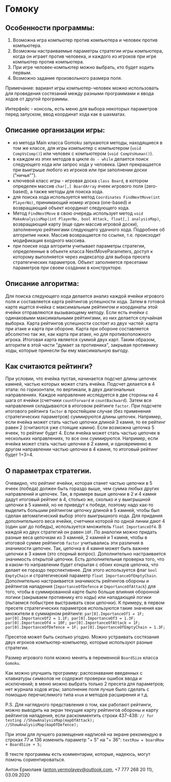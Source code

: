 # Гомоку

## Особенности программы:
1. Возможна игра компьютер против компьютера и человек против компьютера. 
1. Возможны настраиваемые параметры стратегии игры компьютера, когда он играет против человека, и каждого из игроков при игре компьютер против компьютера.
1. При игре человек-компьютер можно выбрать, кто будет ходить первым.
1. Возможно задание произвольного размера поля.

Примечание: вариант игры компьютер-человек можно использовать для проведения состязаний между разными программами и ввода ходов от другой программы.

Интерфейс - консоль, есть меню для выбора некоторых параметров перед запуском, ввод координат хода как в шахматах.

## Описание организации игры:
- из метода Main класса Gomoku запукаются методы, находящиеся в том же классе, для игры компьютер с компьютером (`void CompVsComp()`) или человек с компьютером (`void CompVsHuman()`).
- в каждом из этих методов в цикле `do - while` делается поиск следующего хода или запрос хода у человека. Цикл прекращается при выигрыше любого из игроков или при заполнении доски ("ничья"").
- ключевой класс игры - игровая доска `class Board`, в котором определен массив `char[,] BoardArray` ячеек игрового поля (zero-based), а также методы для поиска хода.
- для поиска хода используется метод `Coordinates FindNextMove(int PlayerNo)`, принимающий номер игрока (one-based) и возвращающий объект координат следующего хода.
- Метод `FindNextMove` в свою очередь использует метод `void MakeAnalysisMap(int PlayerNo, bool Attack, float[,] analysisMap)`, возвращающий карту (еще один массив игровой доски), заполненную рейтингами следующего удачного хода. Подробнее об алгоритме ниже. Массив возвращается по ссылке, т.е. происходит модификация входного массива.
- при поиске хода алгоритм учитывает параметры стратегии, определенные в объекте класса NextMoveParameters, доступ к которому выполняется через индексатор для выбора пресета стратегических параметров. Объект заполняется пресетами параметров при своем создании в конструкторе.

## Описание алгоритма:
Для поиска следующего хода делается анализ каждой ячейки игрового поля и составляется карта рейтингов успешности хода. Затем в готовой карте ищется ячейка с максимальным рейтингом и координаты этой ячейки отправляются вызывающему методу. Если есть ячейки с одинаковыми максимальными рейтингами, из них делается случайная выборка.
Карта рейтингов успешности состоит из двух частей: карта при атаке и карта при обороне. Карта при обороне составляется абсолютно так же, как карта при атаке, но для противоположного игрока. Итоговая карта является суммой двух карт. Таким образом, алгоритм в этой части "думает за противника", закрывая противнику ходы, которые принесли бы ему максимальную выгоду.

## Как считаются рейтинги?
При условии, что ячейка пустая, начинается подсчет длины цепочек камней, частью которых может стать ячейка. Подсчет делается в 4 этапа: по горизонтали, по вертикали, в двух диагональных направлениях. Каждое направление исследуется в две стороны на 4 шага от ячейки (счетчики `countForward` и `countBackward`). Затем все направления складываются в итоговом рейтинге `factor`.
При подсчете итогового рейтинга `factor` в простейшем случае (без применения стратегических параметров) суммируются длины цепочек. Например, если ячейка может стать частью цепочки длиной 3 камня, то ее рейтинг равен 2 (считаются уже стоящие камни). Если возможна цепочка 5 ячеек, то рейтинг будет 4. Если ячейка может стать частью цепочек в нескольких направлениях, то все они суммируются. Например, если ячейка может стать частью цепочки в 2 камня, и одновременно в другом направлении частью цепочки в 4 камня, то итоговый рейтинг будет 1+3=4.

## О параметрах стратегии.
Очевидно, что рейтинг ячейки, которая станет частью цепочки в 5 ячеек (победа) должен быть гораздо выше, чем сумма любых других направлений и цепочек. Так, в примере выше цепочки в 2 и 4 камня дадут итоговый рейтинг в 4, столько же, сколько и у выигрышной цепочки в 5 камней, но не приведут к победе, поэтому надо как-то выделить большим рейтингом цепочку длиной в 5 камней, чтобы был сделан автоматический выбор этого выигрышного хода. Для придания дополнительного веса ячейке, счетчики которой по одной линии дают 4 (один шаг до победы), используется множитель `float ImportanceOf4`. В каждой из двух стратегий он равен `10F`. 
По аналогии можно придать разные веса цепочкам из 3 камней, 2 камней и 1 камня, чтобы в итоговой сумме рейтингов `factor` учитывались эти различия в значимости цепочек. Так, цепочка в 4 камня может быть важнее цепочки в 3 камня (это спорный вопрос).
Дополнительно настраивается значимость открытой цепочки. Есть дополнительная проверка того, что в каком-то направлении будет открытая с обоих концов цепочка, что делает ее гораздо перспективнее. Для этого используется флаг `bool EmptyChain` и стратегический параметр `float ImportanceOfEmptyChain`.
Дополнительно настраивается значимость рейтингов обороны и рейтингов нападения (`ImportanceOfDefence` и `ImportanceOfAttack`) для того, чтобы в суммированной карте было больше влияния оборонной логики (закрываем противнику его ходы) или нападающей логики (пытаемся побыстрее выстраивать свои цепочки).
К примеру, в первом пресете стратегических параметров используются такие значения как множители в суммарном рейтинге:
`par[0].ImportanceOf1 = 1F;
par[0].ImportanceOf2 = 1.1F;
par[0].ImportanceOf3 = 1.3F;
par[0].ImportanceOf4 = 10F;
par[0].ImportanceOfAttack = 1F;
par[0].ImportanceOfDefence = 1F;
par[0].ImportanceOfEmptyChain = 1.3F;`

Пресетов может быть сколько угодно. Можно устраивать состязания двух игроков компьютер-компьютер, которые используют разные стратегии.

Размер игрового поля можно менять в переменной `BoardSize` класса `Gomoku`.

Как можно улучшить программу: распознавание введенных с клавиатуры символов не содержит проверки ошибок ввода и исключений; в меню можно выбрать только 2 пресета для параметров; нет журнала ходов игры; заполнение поля лучше было сделать с помощью перечислимого типа `enum` и методов расширения и т.д.

P.S. Для наглядного представления о том, как работают рейтинги, можно выводить на экран текущие карту рейтингов обороны и карту рейтингов нападения, если раскомментить строки 437-438:
`// for testing
//ShowAnalysisMap(mapOfAttack);
//ShowAnalysisMap(mapOfDefence);`

При этом для лучшего размещения надписей на экране рекомендую в строках 77 и 136 изменить параметр "+ 5" на "+ 36":
`textRow = boardRow + BoardSize + 5;`

В тексте программы есть комментарии, которые, надеюсь, могут помочь сориентироваться.

Антон Ермолаев (anton.yermolayev@outlook.com, +7 777 268 20 11), 03.09.2020
